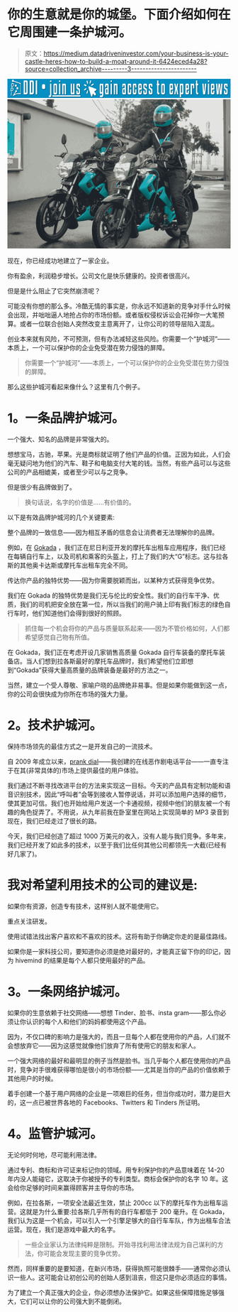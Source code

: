 # 你的生意就是你的城堡。下面介绍如何在它周围建一条护城河。

> 原文：<https://medium.datadriveninvestor.com/your-business-is-your-castle-heres-how-to-build-a-moat-around-it-6424eced4a28?source=collection_archive---------3----------------------->

[![](img/317eb9e9208d79589fb248be4b38a986.png)](http://www.track.datadriveninvestor.com/J12U)![](img/907033fba6ae1669ed6f94ffd951f00e.png)

现在，你已经成功地建立了一家企业。

你有盈余，利润稳步增长。公司文化是快乐健康的。投资者很高兴。

但是是什么阻止了它突然崩溃呢？

可能没有你想的那么多。冷酷无情的事实是，你永远不知道新的竞争对手什么时候会出现，并咄咄逼人地抢占你的市场份额。或者版权侵权诉讼会花掉你一大笔预算。或者一位联合创始人突然改变主意离开了，让你公司的领导层陷入混乱。

创业本来就有风险，不可预测，但有办法减轻这些风险。你需要一个“护城河”——本质上，一个可以保护你的企业免受潜在势力侵蚀的屏障。

> 你需要一个“护城河”——本质上，一个可以保护你的企业免受潜在势力侵蚀的屏障。

那么这些护城河看起来像什么？这里有几个例子。

# **1。一条品牌护城河。**

一个强大、知名的品牌是非常强大的。

想想宝马，古驰，苹果。光是商标就证明了他们产品的价值。正因为如此，人们会毫无疑问地为他们的汽车、鞋子和电脑支付大笔的钱。当然，有些产品可以与这些公司的产品相媲美，或者至少可以与之竞争。

但是很少有品牌做到了。

> 换句话说，名字的价值是……有价值的。

以下是有效品牌护城河的几个关键要素:

整个品牌的一致信息——因为相互矛盾的信息会让消费者无法理解你的品牌。

例如，在 [Gokada](https://www.gokada.ng/) ，我们正在尼日利亚开发的摩托车出租车应用程序，我们已经在每辆自行车上，以及司机和乘客的头盔上，打上了我们的大“G”标志。这与拉各斯的其他奥卡达斯或摩托车出租车完全不同。

传达你产品的独特优势——因为你需要脱颖而出，以某种方式获得竞争优势。

我们在 Gokada 的独特优势是我们无与伦比的安全性。我们的自行车干净、优质，我们的司机把安全放在第一位，所以当我们的用户骑上印有我们标志的绿色自行车时，他们知道他们会得到很好的照顾。

> 抓住每一个机会将你的产品与质量联系起来——因为不管价格如何，人们都希望感觉自己物有所值。

在 Gokada，我们正在考虑开设几家销售高质量 Gokada 自行车装备的摩托车装备店。当人们想到拉各斯最好的摩托车品牌时，我们希望他们立即想到“Gokada”获得大量高质量的品牌装备是最好的方法之一。

当然，建立一个受人尊敬、家喻户晓的品牌绝非易事。但是如果你能做到这一点，你的公司会很快成为你所在市场的强大力量。

# **2。技术护城河。**

保持市场领先的最佳方式之一是开发自己的一流技术。

自 2009 年成立以来，[prank dial](https://www.prankdial.com/)——我创建的在线恶作剧电话平台——一直专注于在其(非常具体的)市场上提供最佳的用户体验。

我们通过不断寻找改进平台的方法来实现这一目标。今天的产品具有定制功能和语音识别技术，因此“呼叫者”会等到接收人暂停说话，并可以添加用户选择的细节，使其更加可信。我们也开始给用户发送一个卡通视频，视频中他们的朋友被一个有趣的角色捉弄了。不用说，从九年前我在卧室里在网站上实现简单的 MP3 录音到现在，我们已经走过了很长的路。

今天，我们已经创造了超过 1000 万美元的收入，没有人能与我们竞争。多年来，我们已经开发了如此多的技术，以至于我们比任何其他公司都领先一大截(已经有好几家了)。

# 我对希望利用技术的公司的建议是:

如果你有资源，创造专有技术，这样别人就不能使用它。

重点关注研发。

使用试错法找出客户喜欢和不喜欢的技术。这将有助于你确定你走的是最佳路线。

如果你是一家科技公司，要知道你必须是绝对最好的，才能真正留下你的印记，因为 hivemind 的结果是每个人都只使用最好的产品。

# **3。一条网络护城河。**

如果你的生意依赖于社交网络——想想 Tinder、脸书、insta gram——那么你必须让你认识的每个人和他们的妈妈都使用这个产品。

因为，不仅口碑的影响力是强大的，而且一旦每个人都在使用你的产品，人们就不会想放弃它——因为这感觉就像他们放弃了所有使用它的朋友和家人。

一个强大网络的最好和最明显的例子当然是脸书。当几乎每个人都在使用你的产品时，竞争对手很难获得哪怕是很小的市场份额——尤其是当你的产品的价值依赖于其他用户的时候。

着手创建一个基于用户网络的企业是一项艰巨的任务，但当你成功时，潜力是巨大的，这一点已被世界各地的 Facebooks、Twitters 和 Tinders 所证明。

# **4。监管护城河。**

无论何时何地，尽可能利用法律。

通过专利、商标和许可证来标记你的领域。用专利保护你的产品意味着在 14-20 年内没人能碰它，这取决于你被授予的专利类型。商标会保护你的名字 10 年。这会给你足够的时间来赢得顾客并主导你的市场。

例如，在拉各斯，一项安全法最近生效，禁止 200cc 以下的摩托车作为出租车运营。这就是为什么重要:拉各斯几乎所有的自行车都低于 200 毫升。在 Gokada，我们认为这是一个机会，可以引入一个引擎足够大的自行车车队，作为出租车合法运营。现在，我们是游戏中最大的名字。

> 一些企业家认为法律纯粹是限制。开始寻找利用法律法规为自己谋利的方法，你可能会发现主要的竞争优势。

然而，同样重要的是要知道，在新兴市场，获得执照可能很棘手——通常你必须认识一些人。这可能会让初创公司的创始人感到沮丧，但这只是你必须适应的事情。

为了建立一个真正强大的企业，你必须想办法保护它。如果这些保障措施足够强大，它们可以让你的公司强大到不能倒闭。